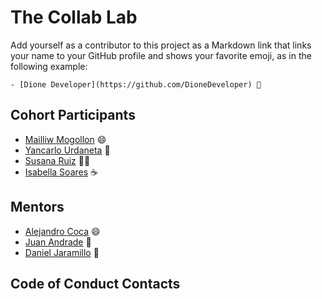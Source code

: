 # The Collab Lab

Add yourself as a contributor to this project as a Markdown link that links your name to your GitHub profile and shows your favorite emoji, as in the following example:

    - [Dione Developer](https://github.com/DioneDeveloper) 💅

## Cohort Participants

- [Mailliw Mogollon](https://github.com/mailliwmogollon) 😄
- [Yancarlo Urdaneta](https://github.com/yanurd) 🤟
- [Susana Ruiz](https://github.com/susird) 🧛‍♀️
- [Isabella Soares](https://github.com/IsabellaSoares) ☕

## Mentors

- [Alejandro Coca](https://github.com/alxmcr) 😄
- [Juan Andrade](https://github.com/jandrade) 👋
- [Daniel Jaramillo](https://github.com/Danieljara23) 👻

## Code of Conduct Contacts
